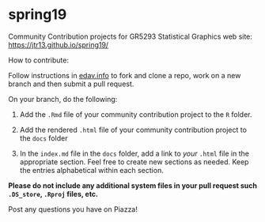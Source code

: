 # spring19
Community Contribution projects for GR5293 Statistical Graphics  web site: https://jtr13.github.io/spring19/

How to contribute:

Follow instructions in [edav.info](https://edav.info/github.html#branching-someone-elses-repo) to fork and clone a repo, work on a new branch and then submit a pull request.

On your branch, do the following:

1. Add the `.Rmd` file of your community contribution project to the `R` folder.

2. Add the rendered `.html` file of your community contribution project to the `docs` folder

3. In the `index.md` file in the `docs` folder, add a link to *your* `.html` file in the appropriate section.  Feel free to create new sections as needed. Keep the entries alphabetical within each section.

**Please do not include any additional system files in your pull request such `.DS_store`, `.Rproj` files, etc.**

Post any questions you have on Piazza!
